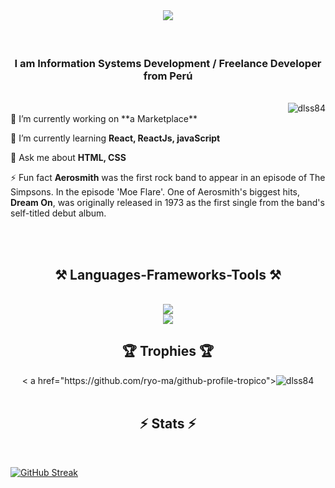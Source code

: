 <br/>
<h1 align="center">
    <img src="https://readme-typing-svg.herokuapp.com/?font=Righteous&size=35&center=true&vCenter=true&width=500&height=70&duration=4000&lines=Hi+There!+😎;+I'm+Daniel+Sebastiani+Sobenes;" />
</h1>
<br/>

<div align="center" >
<h3 align="center">I am Information Systems Development / Freelance Developer from Perú</h3>
</div>
<br/>

<div align="right"> <img src="https://komarev.com/ghpvc/?username=dlss84&label=Profile%20views&color=0e75b6&style=flat" alt="dlss84" /> </div>

<div align="left">
  🔭 I’m currently working on **a Marketplace** 
    
  🌱 I’m currently learning  **React, ReactJs, javaScript** 
  
  💬 Ask me about **HTML, CSS** 
  
  ⚡ Fun fact  **Aerosmith** was the first rock band to appear in an episode of The Simpsons.
  In the episode 'Moe Flare'. One of Aerosmith's biggest hits, **Dream On**, was
  originally released in 1973 as the first single from the band's self-titled
  debut album.

</div>
<br/>   <!--   <a href="https://dlss84.github.io" target="_blank">   <img src="https://img.shields.io/badge/Portfolio-FF5722?style=for-the-badge&logo=todoist&logoColor=white" target="_blank" />  </a>      -->
</div>

<br/>

<h2 align="center">⚒️ Languages-Frameworks-Tools ⚒️</h2>
<br/>
<div align="center">
    <img src="https://skillicons.dev/icons?i=react,bootstrap,html,css,vscode,github,figma,tailwind" /><br/>
    <img src="https://skillicons.dev/icons?i=nodejs,python,javascript,firebase,mongodb,java,mysql" /><br>
</div>


<!-- TROFEOS -->
<h2 align="center">🏆 Trophies 🏆</h2>
<div align="center">
< a href="https://github.com/ryo-ma/github-profile-tropico"><img src="https://github-profile-tropico.vercel.app/?username=dlss84" alt=" dlss84" /></a>
</div>

<br/>

<h2 align="center">⚡ Stats ⚡</h2>
<br>


    
 <a href="https://git.io/streak-stats"><img src="https://streak-stats.demolab.com?user=Dlss84&theme=transparent" alt="GitHub Streak" /></a>   
    <br/>



<br/>

<br/>

    
<br/>

<br/>

<br/>

<br/>
 
</div>


<br/>

<br/>

